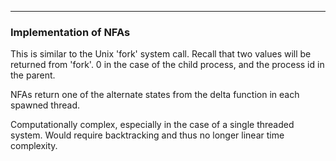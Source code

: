 
---

### Implementation of NFAs

This is similar to the Unix 'fork' system call. Recall that two values will be 
returned from 'fork'. 0 in the case of the child process, and the process id in the parent.

NFAs return one of the alternate states from the delta function in each spawned
thread. 

Computationally complex, especially in the case of a single threaded system.
Would require backtracking and thus no longer linear time complexity.
